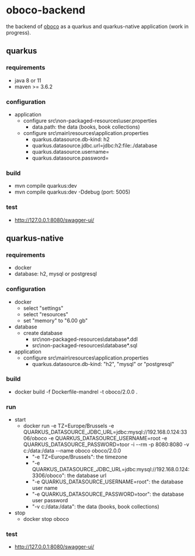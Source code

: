 # oboco-backend

the backend of [oboco](https://gitlab.com/jeeto/oboco) as a quarkus and quarkus-native application (work in progress).

## quarkus

### requirements

- java 8 or 11
- maven >= 3.6.2

### configuration

- application
	- configure src\non-packaged-resources\user.properties
		- data.path: the data (books, book collections)
	- configure src\main\resources\application.properties
		- quarkus.datasource.db-kind: h2
		- quarkus.datasource.jdbc.url=jdbc:h2:file:./database
		- quarkus.datasource.username=
		- quarkus.datasource.password=

### build

- mvn compile quarkus:dev
- mvn compile quarkus:dev -Ddebug (port: 5005)

### test

- http://127.0.0.1:8080/swagger-ui/

## quarkus-native

### requirements

- docker
- database: h2, mysql or postgresql

### configuration

- docker
	- select "settings"
	- select "resources"
	- set "memory" to "6.00 gb"
- database
	- create database
		- src\non-packaged-resources\database*.ddl
		- src\non-packaged-resources\database*.sql
- application
	- configure src\main\resources\application.properties
		- quarkus.datasource.db-kind: "h2", "mysql" or "postgresql"

### build

- docker build -f Dockerfile-mandrel -t oboco/2.0.0 .

### run

- start
	- docker run -e TZ=Europe/Brussels -e QUARKUS_DATASOURCE_JDBC_URL=jdbc:mysql://192.168.0.124:3306/oboco -e QUARKUS_DATASOURCE_USERNAME=root -e QUARKUS_DATASOURCE_PASSWORD=toor -i --rm -p 8080:8080 -v c:/data:/data --name oboco oboco/2.0.0
		- "-e TZ=Europe/Brussels": the timezone
		- "-e QUARKUS_DATASOURCE_JDBC_URL=jdbc:mysql://192.168.0.124:3306/oboco": the database url
		- "-e QUARKUS_DATASOURCE_USERNAME=root": the database user name
		- "-e QUARKUS_DATASOURCE_PASSWORD=toor": the database user password
		- "-v c:/data:/data": the data (books, book collections)
- stop
	- docker stop oboco

### test

- http://127.0.0.1:8080/swagger-ui/